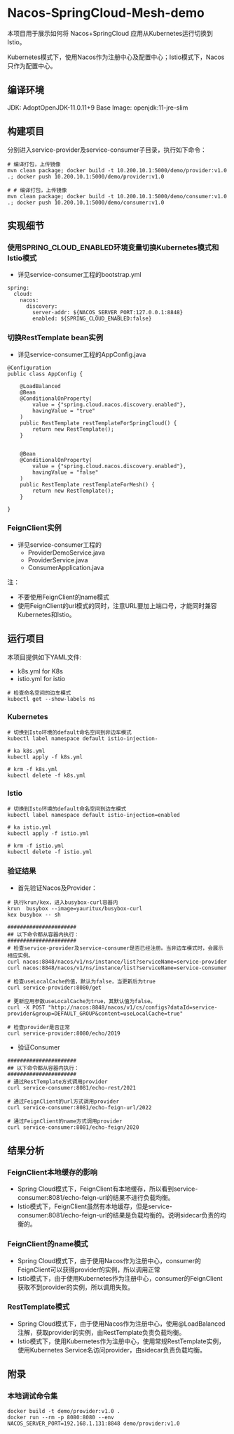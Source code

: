 
# Nacos-SpringCloud-Mesh-demo
本项目用于展示如何将 Nacos+SpringCloud 应用从Kubernetes运行切换到Istio。

Kubernetes模式下，使用Nacos作为注册中心及配置中心；Istio模式下，Nacos只作为配置中心。

## 编译环境 
JDK: AdoptOpenJDK-11.0.11+9
Base Image: openjdk:11-jre-slim

## 构建项目
分别进入service-provider及service-consumer子目录，执行如下命令：
```
# 编译打包，上传镜像
mvn clean package; docker build -t 10.200.10.1:5000/demo/provider:v1.0 .; docker push 10.200.10.1:5000/demo/provider:v1.0

# # 编译打包，上传镜像
mvn clean package; docker build -t 10.200.10.1:5000/demo/consumer:v1.0 .; docker push 10.200.10.1:5000/demo/consumer:v1.0
```

## 实现细节

### 使用SPRING_CLOUD_ENABLED环境变量切换Kubernetes模式和Istio模式
- 详见service-consumer工程的bootstrap.yml
```
spring:
  cloud:
    nacos:
      discovery:
        server-addr: ${NACOS_SERVER_PORT:127.0.0.1:8848}
        enabled: ${SPRING_CLOUD_ENABLED:false}
```

### 切换RestTemplate bean实例
- 详见service-consumer工程的AppConfig.java
```
@Configuration
public class AppConfig {

    @LoadBalanced
    @Bean
    @ConditionalOnProperty(
        value = {"spring.cloud.nacos.discovery.enabled"},
        havingValue = "true"
    )
    public RestTemplate restTemplateForSpringCloud() {
        return new RestTemplate();
    }


    @Bean
    @ConditionalOnProperty(
        value = {"spring.cloud.nacos.discovery.enabled"},
        havingValue = "false"
    )
    public RestTemplate restTemplateForMesh() {
        return new RestTemplate();
    }

}
```

### FeignClient实例
- 详见service-consumer工程的
  - ProviderDemoService.java
  - ProviderService.java
  - ConsumerApplication.java

注：
- 不要使用FeignClient的name模式
- 使用FeignClient的url模式的同时，注意URL要加上端口号，才能同时兼容Kubernetes和Istio。

## 运行项目
本项目提供如下YAML文件:
- k8s.yml for K8s
- istio.yml for istio

```
# 检查命名空间的边车模式
kubectl get --show-labels ns
```

### Kubernetes
```
# 切换到Isto环境的default命名空间到非边车模式
kubectl label namespace default istio-injection-

# ka k8s.yml 
kubectl apply -f k8s.yml 

# krm -f k8s.yml
kubectl delete -f k8s.yml
```

### Istio
```
# 切换到Isto环境的default命名空间到边车模式
kubectl label namespace default istio-injection=enabled

# ka istio.yml 
kubectl apply -f istio.yml 

# krm -f istio.yml
kubectl delete -f istio.yml
```

### 验证结果

- 首先验证Nacos及Provider：
```
# 执行krun/kex，进入busybox-curl容器内
krun  busybox --image=yauritux/busybox-curl
kex busybox -- sh

######################
## 以下命令都从容器内执行：
######################
# 检查service-provider及service-consumer是否已经注册。当非边车模式时，会展示相应实例。
curl nacos:8848/nacos/v1/ns/instance/list?serviceName=service-provider
curl nacos:8848/nacos/v1/ns/instance/list?serviceName=service-consumer

# 检查useLocalCache的值，默认为false，当更新后为true
curl service-provider:8080/get

# 更新应用参数useLocalCache为true，其默认值为false。
curl -X POST "http://nacos:8848/nacos/v1/cs/configs?dataId=service-provider&group=DEFAULT_GROUP&content=useLocalCache=true"

# 检查provider是否正常 
curl service-provider:8080/echo/2019

```

- 验证Consumer
```
######################
## 以下命令都从容器内执行：
######################
# 通过RestTemplate方式调用provider
curl service-consumer:8081/echo-rest/2021

# 通过FeignClient的url方式调用provider
curl service-consumer:8081/echo-feign-url/2022

# 通过FeignClient的name方式调用provider
curl service-consumer:8081/echo-feign/2020
```

## 结果分析
### FeignClient本地缓存的影响
- Spring Cloud模式下，FeignClient有本地缓存，所以看到service-consumer:8081/echo-feign-url的结果不进行负载均衡。
- Istio模式下，FeignClient虽然有本地缓存，但是service-consumer:8081/echo-feign-url的结果是负载均衡的。说明sidecar负责的均衡的。
### FeignClient的name模式
- Spring Cloud模式下，由于使用Nacos作为注册中心，consumer的FeignClient可以获得provider的实例，所以调用正常
- Istio模式下，由于使用Kubernetes作为注册中心，consumer的FeignClient获取不到provider的实例，所以调用失败。
### RestTemplate模式
- Spring Cloud模式下，由于使用Nacos作为注册中心，使用@LoadBalanced注解，获取provider的实例，由RestTemplate负责负载均衡。
- Istio模式下，使用Kubernetes作为注册中心，使用常规RestTemplate实例，使用Kubernetes Service名访问provider，由sidecar负责负载均衡。

## 附录
### 本地调试命令集
```
docker build -t demo/provider:v1.0 .
docker run --rm -p 8080:8080 --env NACOS_SERVER_PORT=192.168.1.131:8848 demo/provider:v1.0
```
